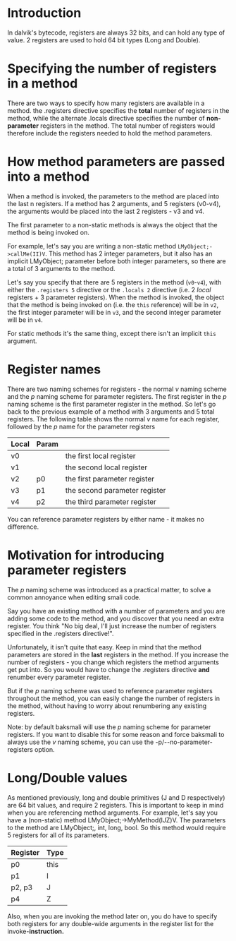 # Introduction #

In dalvik's bytecode, registers are always 32 bits, and can hold any type of value. 2 registers are used to hold 64 bit types (Long and Double).

# Specifying the number of registers in a method #

There are two ways to specify how many registers are available in a method. the .registers directive specifies the **total** number of registers in the method, while the alternate .locals directive specifies the number of **non-parameter** registers in the method. The total number of registers would therefore include the registers needed to hold the method parameters.

# How method parameters are passed into a method #

When a method is invoked, the parameters to the method are placed into the last n registers. If a method has 2 arguments, and 5 registers (v0-v4), the arguments would be placed into the last 2 registers - v3 and v4.

The first parameter to a non-static methods is always the object that the method is being invoked on.

For example, let's say you are writing a non-static method `LMyObject;->callMe(II)V`. This method has 2 integer parameters, but it also has an implicit LMyObject; parameter before both integer parameters, so there are a total of 3 arguments to the method.

Let's say you specify that there are 5 registers in the method (`v0`-`v4`), with either the `.registers 5` directive or the `.locals 2` directive (i.e. 2 _local_ registers + 3 parameter registers). When the method is invoked, the object that the method is being invoked on (i.e. the `this` reference) will be in `v2`, the first integer parameter will be in `v3`, and the second integer parameter will be in `v4`.

For static methods it's the same thing, except there isn't an implicit `this` argument.

# Register names #

There are two naming schemes for registers - the normal _v_ naming scheme and the _p_ naming scheme for parameter registers. The first register in the _p_ naming scheme is the first parameter register in the method. So let's go back to the previous example of a method with 3 arguments and 5 total registers. The following table shows the normal _v_ name for each register, followed by the _p_ name for the parameter registers

| Local | Param | |
|:---|:---|:-------------------------|
| v0 | | the first local register |
| v1 |  | the second local register |
| v2 | p0 | the first parameter register |
| v3 | p1 | the second parameter register |
| v4 | p2 | the third parameter register |

You can reference parameter registers by either name - it makes no difference.

# Motivation for introducing parameter registers #

The _p_ naming scheme was introduced as a practical matter, to solve a common annoyance when editing smali code.

Say you have an existing method with a number of parameters and you are adding some code to the method, and you discover that you need an extra register. You think "No big deal, I'll just increase the number of registers specified in the .registers directive!".

Unfortunately, it isn't quite that easy. Keep in mind that the method parameters are stored in the **last** registers in the method. If you increase the number of registers - you change which registers the method arguments get put into. So you would have to change the .registers directive **and** renumber every parameter register.

But if the _p_ naming scheme was used to reference parameter registers throughout the method, you can easily change the number of registers in the method, without having to worry about renumbering any existing registers.

Note: by default baksmali will use the _p_ naming scheme for parameter registers. If you want to disable this for some reason and force baksmali to always use the _v_ naming scheme, you can use the -p/--no-parameter-registers option.

# Long/Double values #

As mentioned previously, long and double primitives (J and D respectively) are 64 bit values, and require 2 registers. This is important to keep in mind when you are referencing method arguments. For example, let's say you have a (non-static) method  LMyObject;->MyMethod(IJZ)V. The parameters to the method are LMyObject;, int, long, bool. So this method would require 5 registers for all of its parameters.

| Register | Type |
|:---------|:-----|
| p0       | this |
| p1       | I    |
| p2, p3   | J    |
| p4       | Z    |

Also, when you are invoking the method later on, you do have to specify both registers for any double-wide arguments in the register list for the invoke-**instruction.**
